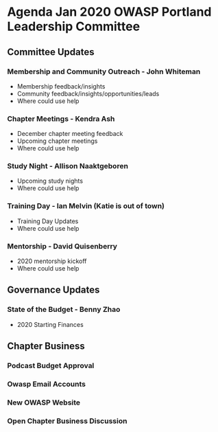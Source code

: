 # Agenda Jan 2020 OWASP Portland Leadership Committee

## Committee Updates

### Membership and Community Outreach - John Whiteman

- Membership feedback/insights
- Community feedback/insights/opportunities/leads
- Where could use help

### Chapter Meetings - Kendra Ash

- December chapter meeting feedback
- Upcoming chapter meetings
- Where could use help

### Study Night - Allison Naaktgeboren

- Upcoming study nights
- Where could use help

### Training Day - Ian Melvin (Katie is out of town)

- Training Day Updates
- Where could use help

### Mentorship - David Quisenberry

- 2020 mentorship kickoff
- Where could use help

## Governance Updates

### State of the Budget - Benny Zhao

- 2020 Starting Finances

## Chapter Business

### Podcast Budget Approval

### Owasp Email Accounts

### New OWASP Website

### Open Chapter Business Discussion
